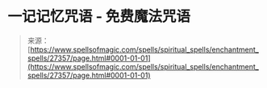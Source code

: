 <!--yml

category: 未分类

date: 2024-06-12 19:16:17

-->

# 一记记忆咒语 - 免费魔法咒语

> 来源：[https://www.spellsofmagic.com/spells/spiritual_spells/enchantment_spells/27357/page.html#0001-01-01](https://www.spellsofmagic.com/spells/spiritual_spells/enchantment_spells/27357/page.html#0001-01-01)

